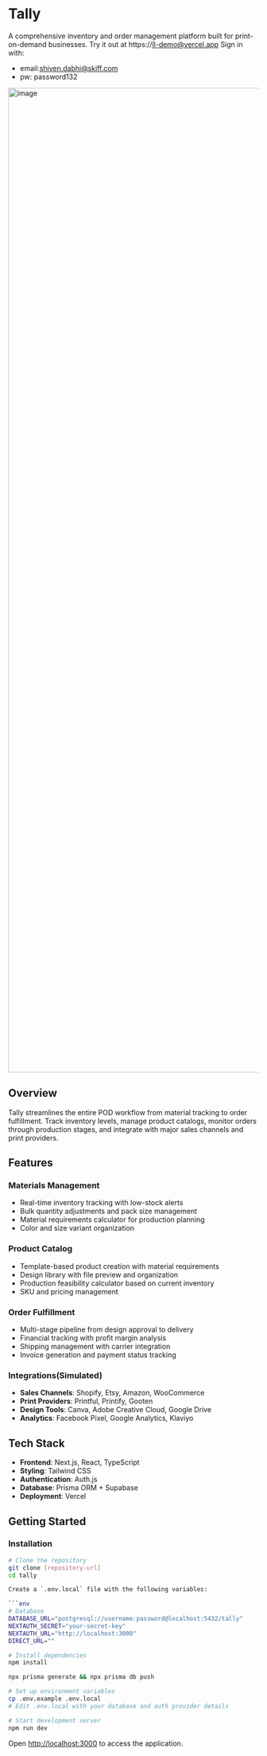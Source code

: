 # Tally

A comprehensive inventory and order management platform built for print-on-demand businesses. Try it out at https://ll-demo@vercel.app
Sign in with:
- email:shiven.dabhi@skiff.com
- pw: password132
<img width="3783" height="1979" alt="image" src="https://github.com/user-attachments/assets/3ae985c1-fb5c-4216-82a3-b87c82ae4d59" />

## Overview

Tally streamlines the entire POD workflow from material tracking to order fulfillment. Track inventory levels, manage product catalogs, monitor orders through production stages, and integrate with major sales channels and print providers.

## Features

### Materials Management
- Real-time inventory tracking with low-stock alerts
- Bulk quantity adjustments and pack size management
- Material requirements calculator for production planning
- Color and size variant organization

### Product Catalog
- Template-based product creation with material requirements
- Design library with file preview and organization
- Production feasibility calculator based on current inventory
- SKU and pricing management

### Order Fulfillment
- Multi-stage pipeline from design approval to delivery
- Financial tracking with profit margin analysis
- Shipping management with carrier integration
- Invoice generation and payment status tracking

### Integrations(Simulated)
- **Sales Channels**: Shopify, Etsy, Amazon, WooCommerce
- **Print Providers**: Printful, Printify, Gooten
- **Design Tools**: Canva, Adobe Creative Cloud, Google Drive
- **Analytics**: Facebook Pixel, Google Analytics, Klaviyo

## Tech Stack

- **Frontend**: Next.js, React, TypeScript
- **Styling**: Tailwind CSS
- **Authentication**: Auth.js
- **Database**: Prisma ORM + Supabase
- **Deployment**: Vercel

## Getting Started
### Installation

```bash
# Clone the repository
git clone [repository-url]
cd tally

Create a `.env.local` file with the following variables:

```env
# Database
DATABASE_URL="postgresql://username:password@localhost:5432/tally"
NEXTAUTH_SECRET="your-secret-key"
NEXTAUTH_URL="http://localhost:3000"
DIRECT_URL=""

# Install dependencies
npm install

npx prisma generate && npx prisma db push

# Set up environment variables
cp .env.example .env.local
# Edit .env.local with your database and auth provider details

# Start development server
npm run dev
```

Open [http://localhost:3000](http://localhost:3000) to access the application.


